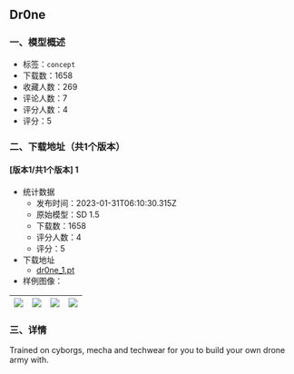 ## Dr0ne
### 一、模型概述

- 标签：`concept`
- 下载数：1658
- 收藏人数：269
- 评论人数：7
- 评分人数：4
- 评分：5

### 二、下载地址（共1个版本）

#### [版本1/共1个版本] 1

- 统计数据
  - 发布时间：2023-01-31T06:10:30.315Z
  - 原始模型：SD 1.5
  - 下载数：1658
  - 评分人数：4
  - 评分：5
- 下载地址
  - [dr0ne_1.pt](https://civitai.com/api/download/models/6960)
- 样例图像：

| <img src="https://image.civitai.com/xG1nkqKTMzGDvpLrqFT7WA/68a6d177-b298-402f-b74b-7743d88d2000/width=450/63698.jpeg" /> | <img src="https://image.civitai.com/xG1nkqKTMzGDvpLrqFT7WA/185d9814-cb04-4cf2-8a9d-92ede5e48100/width=450/63697.jpeg" /> | <img src="https://image.civitai.com/xG1nkqKTMzGDvpLrqFT7WA/b1b64418-7c7c-49bb-5148-a6c9fcd43400/width=450/63696.jpeg" /> | <img src="https://image.civitai.com/xG1nkqKTMzGDvpLrqFT7WA/3f9a588e-e088-47ca-5aa8-8f2726dd9d00/width=450/63695.jpeg" /> |
| ---- | ---- | ---- | ---- |


### 三、详情
<p>Trained on cyborgs, mecha and techwear for you to build your own drone army with.</p>